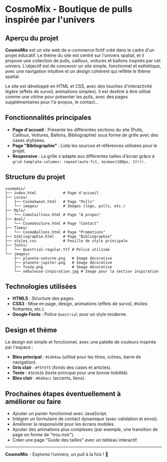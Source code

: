 # CosmoMix - Boutique de pulls inspirée par l'univers

## Aperçu du projet

**CosmoMix** est un site web de e-commerce fictif créé dans le cadre d'un projet éducatif. Le thème du site est centré sur l'univers spatial, et il propose une collection de pulls, cailloux, voitures et ballons inspirés par cet univers. L'objectif est de concevoir un site simple, fonctionnel et esthétique, avec une navigation intuitive et un design cohérent qui reflète le thème spatial.

Le site est développé en HTML et CSS, avec des touches d'interactivité légère (effets de survol, animations simples). Il est destiné à être utilisé comme une vitrine pour présenter les pulls, avec des pages supplémentaires pour l'à-propos, le contact...

## Fonctionnalités principales

- **Page d'accueil** : Présente les différentes sections du site (Pulls,  Cailloux, Voitures, Ballons, Bibliographie) sous forme de grille avec des cases stylisées.
- **Page "Bibliographie"** : Liste les sources et références utilisées pour le projet.
- **Responsive** : La grille s'adapte aux différentes tailles d'écran grâce à `grid-template-columns: repeat(auto-fit, minmax(200px, 1fr))`.

## Structure du projet

```
cosmomix/
├── index.html            # Page d'accueil
├── Lucas/
│   ├── CosmoSweat.html   # Page "Pulls"
│   └── images/           # Images (logo, pulls, etc.)
├── Mylo/
│   └── ComoCailloux.html # Page "À propos"
├── Axel/
│   └── CosmoVoiture.html # Page "Contact"
├── Timeo/
│   └── CosmoBallons.html # Page "Promotions"
├── bibliographie.html    # Page "Bibliographie"
├── styles.css            # Feuille de style principale
├── fonts/
│   └── Questrial-regular.ttf # Police utilisée
└── images/
    ├── planete-saturne.png   # Image décorative
    ├── planete-jupiter.png   # Image décorative
    ├── fusée.png             # Image décorative
    └── nebuleuse-inspiration.jpg # Image pour la section inspiration
```

## Technologies utilisées

- **HTML5** : Structure des pages.
- **CSS3** : Mise en page, design, animations (effets de survol, étoiles flottantes, etc.).
- **Google Fonts** : Police `Questrial` pour un style moderne.

## Design et thème

Le design est simple et fonctionnel, avec une palette de couleurs inspirée par l'espace :

- **Bleu principal** : `#1404aa` (utilisé pour les titres, icônes, barre de navigation).
- **Gris clair** : `#f5f5f5` (fonds des cases et articles).
- **Texte** : `#3b3b3b` (texte principal pour une bonne lisibilité).
- **Bleu clair** : `#649acc` (accents, liens).

## Prochaines étapes éventuellement à améliorer ou faire

- Ajouter un panier fonctionnel avec JavaScript.
- Intégrer un formulaire de contact dynamique (avec validation et envoi).
- Améliorer la responsivité pour les écrans mobiles.
- Ajouter des animations plus complexes (par exemple, une transition de page en forme de "trou noir").
- Créer une page "Guide des tailles" avec un tableau interactif.

---

**CosmoMix** - Explorez l’univers, un pull à la fois ! 🚀
